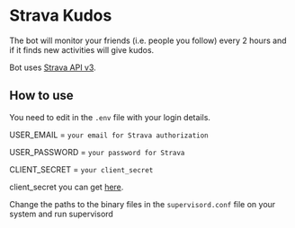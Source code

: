 # Strava Kudos

The bot will monitor your friends (i.e. people you follow) every 2 hours and if it finds new activities will give kudos.

Bot uses [Strava API v3](https://developers.strava.com/docs/reference/).

## How to use

You need to edit in the `.env` file with your login details.

USER_EMAIL = `your email for Strava authorization`

USER_PASSWORD = `your password for Strava`

CLIENT_SECRET = `your client_secret`

client_secret you can get [here](https://www.strava.com/settings/api).

Сhange the paths to the binary files in the `supervisord.conf` file on your system and run supervisord
